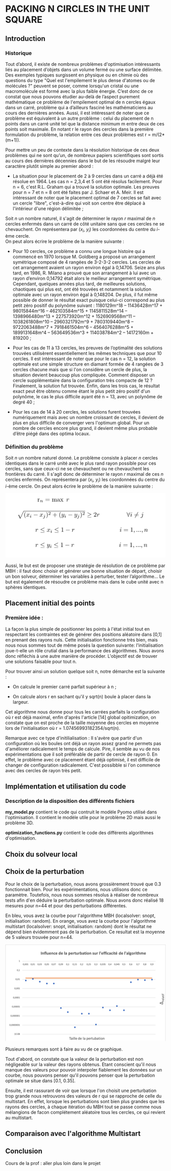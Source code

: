 # PACKING N CIRCLES IN THE UNIT SQUARE

## Introduction

### Historique

Tout d’abord, il existe de nombreux problèmes d'optimisation intéressants liés au placement d’objets dans un volume fermé ou une surface délimitée. Des exemples typiques surgissent en physique ou en chimie où des questions du type "Quel est l'empilement le plus dense d'atomes ou de molécules ?" peuvent se poser, comme lorsqu'un cristal ou une macromolécule est formé avec la plus faible énergie. C’est donc de ce constat que nous pouvons étudier au-delà de l’aspect purement mathématique ce problème de l'empilement optimal de n cercles égaux dans un carré, problème qui a d’ailleurs fasciné les mathématiciens au cours des dernières années. Aussi, il est intéressant de noter que ce problème est équivalent à un autre problème : celui du placement de n points dans un carré unité tel que la distance minimum m entre deux de ces points soit maximale. En notant r le rayon des cercles dans la première formulation du problème, la relation entre ces deux problèmes est r = m/(2*(m+1)).

Pour mettre un peu de contexte dans la résolution historique de ces deux problèmes qui ne sont qu’un, de nombreux papiers scientifiques sont sortis au cours des dernières décennies dans le but de les résoudre malgré leur caractère plutôt simple au premier abord :


-	La situation pour le placement de 2 à 9 cercles dans un carré a déjà été résolue en 1964. Les cas n = 2,3,4 et 5 ont été résolus facilement. Pour n = 6, c'est R.L. Graham qui a trouvé la solution optimale. Les preuves pour n = 7 et n = 8 ont été faites par J. Schaer et A. Meir. Il est intéressant de noter que le placement optimal de 7 cercles se fait avec un cercle "libre", c'est-à-dire qui voit son centre être déplacé à l'intérieur d'une région délimitée ;

Soit *n* un nombre naturel, il s'agit de déterminer le rayon *r* maximal de *n* cercles enfermés dans un carré de côté unitaire sans que ces cercles ne se chevauchent. On représentera par (*x<sub>i</sub>*, *y<sub>i</sub>*) les coordonnées du centre du *i*-ème cercle.
<br/>On peut alors écrire le problème de la manière suivante :


-	Pour 10 cercles, ce problème a connu une longue histoire qui a commencé en 1970 lorsque M. Goldberg a proposé un arrangement symétrique composé de 4 rangées de 3-2-3-2 cercles. Les cercles de cet arrangement avaient un rayon environ égal à 0,14706. Seize ans plus tard, en 1986, R. Milano a prouvé que son arrangement à lui avec un rayon d’environ 0,14792 était alors le meilleur arrangement symétrique. Cependant, quelques années plus tard, de meilleures solutions, chaotiques qui plus est, ont été trouvées et notamment la solution optimale avec un rayon environ égal à 0,148204. De plus, il fut même possible de donner le résultat exact puisque celui-ci correspond au plus petit zéro positif du polynôme suivant : 1180129m^18 – 11436428m^17 + 98015844m^16 – 462103584m^15 + 1145811528m^14 – 1398966480m^13 + 227573920m^12 + 1526909568m^11 – 1038261808m^10 – 2960321792m^9 + 7803109440m^8 – 9722063488m^7 + 7918461504m^6 – 4564076288m^5 + 1899131648m^4 – 563649536m^3 + 114038784m^2 – 14172160m + 819200 ;

-	Pour les cas de 11 à 13 cercles, les preuves de l’optimalité des solutions trouvées utilisèrent essentiellement les mêmes techniques que pour 10 cercles. Il est intéressant de noter que pour le cas n = 12, la solution optimale est une simple structure en diamant formée de 4 rangées de 3 cercles chacune mais que si l'on considère un cercle de plus, la situation devient beaucoup plus compliquée. Comment disposer un cercle supplémentaire dans la configuration très compacte de 12 ? Finalement, la solution fut trouvée. Enfin, dans les trois cas, le résultat exact peut être obtenu comme étant le plus petit zéro positif d'un polynôme, le cas le plus difficile ayant été n = 13, avec un polynôme de degré 40 ;

-	Pour les cas de 14 à 20 cercles, les solutions furent trouvées numériquement mais avec un nombre croissant de cercles, il devient de plus en plus difficile de converger vers l'optimum global. Pour un nombre de cercles encore plus grand, il devient même plus probable d’être piégé dans des optima locaux.

### Définition du problème

Soit *n* un nombre naturel donné. Le problème consiste à placer *n* cercles identiques dans le carré unité avec le plus rand rayon possible pour ces cercles, sans que ceux-ci ne se chevauchent ou ne chevauchent les frontières du carré.  Il s'agit donc de déterminer le rayon *r* maximal de ces *n* cercles enfermés. On représentera par (*x<sub>i</sub>*, *y<sub>i</sub>*) les coordonnées du centre du *i*-ème cercle. On peut alors écrire le problème de la manière suivante : 

![GitHub Logo](/images/formules_mathematiques.png)

Aussi, le but est de proposer une stratégie de résolution de ce problème par MBH : il faut donc choisir et générer une bonne situation de départ, choisir un bon solveur, déterminer les variables à perturber, tester l’algorithme… Le but est également de résoudre ce problème mais dans le cube unité avec n sphères identiques.


## Placement initial des points


### Première idée :

La façon la plus simple de positionner les points à l'état initial tout en respectant les contraintes est de générer des positions aléatoire dans [0,1] en prenant des rayons nuls. Cette initialisation fonctionne très bien, mais nous nous sommes tout de même posés la question suivante: l'initialisation joue-t-elle un rôle crutial dans la performance des algorithmes. Nous avons donc réfléchis à une autre manière de procéder. L'objectif est de trouver une solutions faisable pour tout n.

Pour trouver ainsi un solution quelque soit n, notre démarche est la suivante :


- On calcule le premier carré parfait supérieur à n ;

- On calcule alors r en sachant qu'il y sqrt(n) boule à placer dans la largeur.

Cet algorithme nous donne pour tous les carrées parfaits la configuration où r est déjà maximal, enfin d'après l'article [14] global opitimization, on constate que on est proche de la taille moyenne des cercles en moyenne lors de l'initialisation  où r = 1.07456993182354/sqrt(n).

Remarque avec ce type d'initilialisation :
Il s'avère que partir d'un configuration où les boules ont déjà un rayon assez grand ne permets pas d'améliorer radicalement le temps de calcule. Pire, il semble au vu de nos expérimentations que il soit préférable de partir de cercle de rayon 0. En effet, le problème avec ce placement étant déjà optimisé, il est difficile  de changer de configuration radicalement. C'est possibble si l'on commence avec des cercles de rayon très petit.

## Implémentation et utilisation du code

### Description de la disposition des différents fichiers

**my_model.py** contient le code qui contruit le modèle Pyomo utilisé dans l'optimisation. Il contient le modèle utile pour le problème 2D mais aussi le problème 3D.

**optimization_functions.py** contient le code des différents algorithmes d'optimisation.

## Choix du solveur local

## Choix de la perturbation

Pour le choix de la perturbation, nous avons grossièrement trouvé que 0.3 fonctionnait bien. Pour les expérimentations, nous utilisons donc ce paramètre.
Toutefois, nous nous sommes résolus à réaliser de nombreux tests afin d'en déduire la perturbation optimale. Nous avons donc réalisé 18 mesures pour n=44 et pour des perturbations différentes.

En bleu, vous avez la courbe pour l'algorithme MBH (localsolver: snopt, initialisation: random).
En orange, vous avez la courbe pour l'algorithme multistart (localsolver: snopt, initialisation: random) dont le résultat ne dépend bien évidemment pas de la perturbation. Ce resultat est la moyenne de 5 valeurs trouvée pour n=44.

![](/perturbation.png)

Plusieurs remarques sont à faire au vu de ce graphique.

Tout d'abord, on constate que la valeur de la perturbation est non négligeable sur la valeur des rayons obtenus. Etant conscient qu'il nous manque des valeurs pour pouvoir interpoler fiablement les données sur un courbe, nous pouvons penser qu'il pouvons penser que la perturbation optimale se situe dans [0.1, 0.35].

Ensuite, il est rassurant de voir que lorsque l'on choisit une perturbation trop grande nous retrouvons des valeurs de r qui se rapproche de celle du multistart. En effet, lorsque les perturbations sont bien plus grandes que les rayons des cercles, à chaque itération du MBH tout se passe comme nous mélangions de facon complétement aléatoire tous les cercles, ce qui revient au multistart.

## Comparaison avec l'algorithme Multistart

## Conclusion

Cours de la prof : aller plus loin dans le projet
